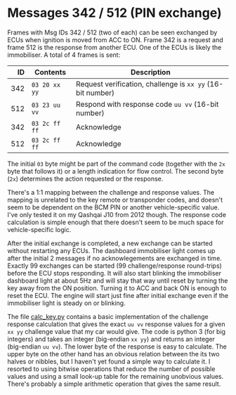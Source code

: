 # Messages 342 / 512 (PIN exchange)

Frames with Msg IDs 342 / 512 (two of each) can be seen exchanged by ECUs when ignition is moved from ACC to ON.  Frame 342 is a request and frame 512 is the response from another ECU.  One of the ECUs is likely the immobiliser.  A total of 4 frames is sent:

| ID | Contents | Description |
| --: | --- | --- |
| 342 | `03 20 xx yy` | Request verification, challenge is `xx yy` (16-bit number) |
| 512 | `03 23 uu vv` | Respond with response code `uu vv` (16-bit number) |
| 342 | `03 2c ff ff` | Acknowledge |
| 512 | `03 2c ff ff` | Acknowledge |

The initial `03` byte might be part of the command code (together with the `2x` byte that follows it) or a length indication for flow control.  The second byte (`2x`) determines the action requested or the response.

There's a 1:1 mapping between the challenge and response values.  The mapping is unrelated to the key remote or transponder codes, and doesn't seem to be dependent on the BCM PIN or another vehicle-specific value.  I've only tested it on my Qashqai J10 from 2012 though.  The response code calculation is simple enough that there doesn't seem to be much space for vehicle-specific logic.

After the initial exchange is completed, a new exchange can be started without restarting any ECUs.  The dashboard immobiliser light comes up after the initial 2 messages if no acknowlegements are exchanged in time.  Exactly 99 exchanges can be started (99 challenge/response round-trips) before the ECU stops responding.  It will also start blinking the immobiliser dashboard light at about 5Hz and will stay that way until reset by turning the key away from the ON position.  Turning it to ACC and back ON is enough to reset the ECU.  The engine will start just fine after initial exchange even if the immobiliser light is steady on or blinking.

The file [calc_key.py](calc_key.py) contains a basic implementation of the challenge response calculation that gives the exact `uu vv` response values for a given `xx yy` challenge value that my car would give.  The code is python 3 (for big integers) and takes an integer (big-endian `xx yy`) and returns an integer (big-endian `uu vv`).  The lower byte of the response is easy to calculate.  The upper byte on the other hand has an obvious relation between the its two halves or nibbles, but I haven't yet found a simple way to calculate it.  I resorted to using bitwise operations that reduce the number of possible values and using a small look-up table for the remaining unobvious values.  There's probably a simple arithmetic operation that gives the same result.
